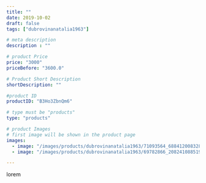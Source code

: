 ```yaml
---
title: ""
date: 2019-10-02
draft: false
tags: ["dubrovinanatalia1963"]

# meta description
description : ""

# product Price
price: "3000"
priceBefore: "3600.0"

# Product Short Description
shortDescription: ""

#product ID
productID: "B3Ho3ZbnQm6"

# type must be "products"
type: "products"

# product Images
# first image will be shown in the product page
images:
  - image: "/images/products/dubrovinanatalia1963/71093564_688412008328860_7568986290494883668_n.jpg"
  - image: "/images/products/dubrovinanatalia1963/69782866_2082410885193305_2340339008779781550_n.jpg"

---
```

lorem
